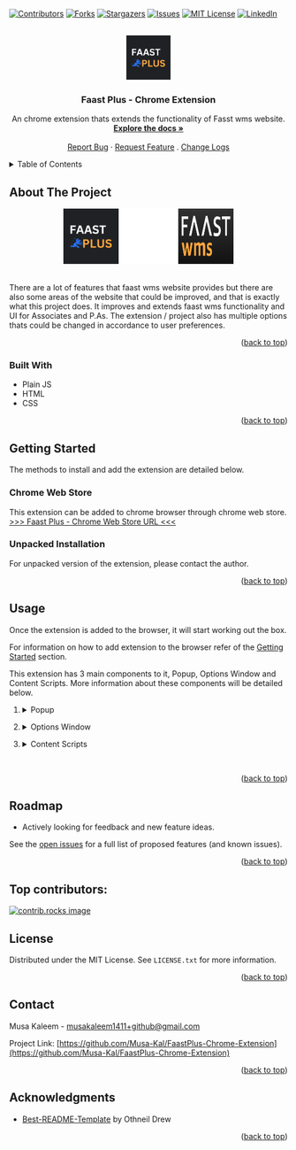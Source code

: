 <a id="readme-top"></a>

<!-- PROJECT SHIELDS -->
[![Contributors][contributors-shield]][contributors-url]
[![Forks][forks-shield]][forks-url]
[![Stargazers][stars-shield]][stars-url]
[![Issues][issues-shield]][issues-url]
[![MIT License][license-shield]][license-url]
[![LinkedIn][linkedin-shield]][linkedin-url]



<!-- PROJECT LOGO -->
<br>
<div align="center">
  <a href="https://chromewebstore.google.com/detail/faast-plus/lejbdnbbnibjjfjkffhkjmcligdccoej?pli=1">
    <img src="images/Faast-Plus-Logo.png" alt="Logo" width="80" height="80">
  </a>

<h3 align="center">Faast Plus - Chrome Extension</h3>

  <p align="center">
    An chrome extension thats extends the functionality of Fasst wms website.
    <br>
    <a href="https://github.com/Musa-Kal/FaastPlus-Chrome-Extension"><strong>Explore the docs »</strong></a>
    <br>
    <br>
    <a href="https://github.com/Musa-Kal/FaastPlus-Chrome-Extension/issues/new?labels=bug&template=bug-report---.md">Report Bug</a>
    ·
    <a href="https://github.com/Musa-Kal/FaastPlus-Chrome-Extension/issues/new?labels=enhancement&template=feature-request---.md">Request Feature</a>
    .
    <a href="https://github.com/Musa-Kal/FaastPlus-Chrome-Extension/blob/main/CHANGELOG.md">Change Logs</a>
  </p>
</div>



<!-- TABLE OF CONTENTS -->
<details>
  <summary>Table of Contents</summary>
  <ol>
    <li>
      <a href="#about-the-project">About The Project</a>
      <ul>
        <li><a href="#built-with">Built With</a></li>
      </ul>
    </li>
    <li>
      <a href="#getting-started">Getting Started</a>
      <ul>
        <li><a href="#chrome-web-store">Chrome Web Store</a></li>
        <li><a href="#unpacked-installation">Unpacked Installation</a></li>
      </ul>
    </li>
    <li><a href="#usage">Usage</a></li>
    <li><a href="#roadmap">Roadmap</a></li>
    <li><a href="#contributing">Top contributors</a></li>
    <li><a href="#license">License</a></li>
    <li><a href="#contact">Contact</a></li>
    <li><a href="#acknowledgments">Acknowledgments</a></li>
  </ol>
</details>



<!-- ABOUT THE PROJECT -->
## About The Project


<div align="center">
  <img src="images/Faast-Plus-Logo.png" alt="faast-plus-Logo" width="100" height="100">
  <img src="images/plus-icon.png" alt="faast-plus-Logo" width="100" height="100">
  <img src="images/Faast-wms-logo.png" alt="Faast-wms-Logo" width="100" height="100">
</div>

<br>

There are a lot of features that faast wms website provides but there are also some areas of the website that could be improved, and that is exactly what this project does. It improves and extends faast wms functionality and UI for Associates and P.As. The extension / project also has multiple options thats could be changed in accordance to user preferences. 

<p align="right">(<a href="#readme-top">back to top</a>)</p>



### Built With

* Plain JS
* HTML
* CSS

<p align="right">(<a href="#readme-top">back to top</a>)</p>



<!-- GETTING STARTED -->
## Getting Started

The methods to install and add the extension are detailed below.

### Chrome Web Store

This extension can be added to chrome browser through chrome web store.
<br>
[>>> Faast Plus - Chrome Web Store URL <<<][faast-plus-chrome-web-store-url]

### Unpacked Installation

For unpacked version of the extension, please contact the author.

<p align="right">(<a href="#readme-top">back to top</a>)</p>



<!-- USAGE EXAMPLES -->
## Usage

Once the extension is added to the browser, it will start working out the box.

For information on how to add extension to the browser refer of the <a href="#getting-started">Getting Started</a> section.

This extension has 3 main components to it, Popup, Options Window and Content Scripts. More information about these components will be detailed below.


1. <details>
    <summary>Popup</summary>

    <br>

    Popup can be accessed by clicking on the extension icon in your browser.

    <div align="center">
      <img src="images/popup-screenshot-resized.png" alt="faast-plus-popup-screenshot" width="50%">
      <p>Image of Fast Plus popup window</p>
    </div>

    - Popup allows user to view all the units that user has packed, view logs, edit records and access options window.

    - The detailed records in popup window only go back to last 2 days of submitted records.

    - Logs can be accessed by clicking on the view logs button. 
      <details><summary>Logs Example</summary>
        <br>
        <img src="images/view-logs-screenshot.png" alt="faast-plus-logs-screenshot" width="50%">
        <br>
        Image of logs display section
          
        - Only logs for the last day packed are saved.
      </details>

    - Edit records section can be shown by clicking on the edit records button. 
      <details>
        <summary>Edit Records Example</summary>
        <br>
        <img src="images/edit-records-screenshot.png" alt="faast-plus-edit-records-screenshot" width="50%">
        <br>
        Image of edit records section.
        
        - Only records for the last day packed can be adjusted.
        - Amount of adjustment can be entered in the input field as a number.
        - By clicking the button to the right of the input field, adjustment type can be toggled between addition and subtraction.
        - By clicking the type buttons below the input filed, request to adjust the records for that type of orders will be submitted.
        - Clear All Records button will clear all the records and logs, including the all time records.
      </details>
  </details>

2. <details>
    <summary>Options Window </summary>

    <br>

    Options window can be accessed by clicking on the gear icon in the popup window.

    <div align="center">
      <img src="images/options-window-screenshot.png" alt="faast-plus-popup-screenshot" width="50%">
      <p>Image of Fast Plus options window</p>
    </div>

    - Options window allows users to toggle settings based on user preferences.

    - More options section in options window allows for more custom interactions with faast wms site.
      1. Generate Ready To Pick Report: scrapes the ready to pick section based on range of 2 dates provided and generates a excel sheet based on all the pick-tasks found with in that range (report type can be changed using the right most drop down under Generate "Ready To Pick Report" option). 


  </details>

3. <details>
    <summary>Content Scripts</summary>

    <br>

    Content scripts run in the background of faast wms website adding new features and extending its functionality.

    1. <details>
          <summary>New Order</summary>
          <br>
          <div align="center">
            <img src="images/PA-View-NewOrder.png" alt="faast-plus-new-order-screenshot" width="200px">
            <p>Image of New Order section Fast Plus [P.A View].</p>
          </div>
          
          - This feature is only available in P.A view.
          - When an ASIN is selected in the new order section; image, weight, size classification and name of the product will be shown below the batch size input field. 
        </details>

    2. <details>
          <summary>Ready To Pick</summary>
          <br>

          - <details>
              <summary>A.A View / Default View</summary>
              <br>
              <div align="center">
                <img src="images/AA-View-ReadyToPick.png" alt="faast-plus-ready-to-pick-screenshot" width="50%">
                <p>Image of Ready To Pick section with Fast Plus [A.A / Default View].</p>
              </div>
              
              - A table with summary of all the pick-tasks being displayed on the ready to pick section that are assigned to the logged in user will appear on top of the page. 
            </details>

          - <details>
              <summary>P.A View</summary>
              <br>
              <div align="center">
                <img src="images/PA-View-ReadyToPick.png" alt="faast-plus-P.A-view-ready-to-pick-screenshot" width="50%">
                <p>Image of Ready To Pick section with Fast Plus [P.A View].</p>
              </div>
              
              - This feature is only available in P.A view.
              - A group of 3 numbers will appear at top of page displaying a summary of segmented lines.
              - The line with multiple segments in ready to pick section, each segments represent a share of pick-task assignee for all pick-tasks being displayed in the ready to pick section.
              - The segments are displayed in descending order.
              - A more detail view of that segment can be shown by click of the that segment.
                <details>
                  <summary>Segment Detail View Example</summary>
                  <br>
                  <img src="images/PA-view-View-ReadyToPick-segment-detailed.png" alt="faast-plus-P.A-view-ready-to-pick-segment-detail-screenshot" width="50%">
                  <br>
                  Image of Segment Detail.
                  
                  - Name of the Assignee that the segment belong to will appear, with a table that contains details about that segment.
                </details>

            </details>

        </details>

    3. <details>
          <summary>Ready To Pack</summary>
          <br>

          - <details>
              <summary>Continue To Scan and Verify Section</summary>
              <br>

              <div align="center">
                <img src="images/singleOrderScan-prompt.png" alt="faast-plus-continue-to-scan-and-verify-section-screenshot" width="50%">
                <p>Image of Continue to Scan and Verify section with Fast Plus.</p>
              </div>

              - A green button will appear in scan and verify section, once pressed will send a request to add total units in that pick-task to the total of appropriate type and continue the user to Scan and Verify section.
              - Request adds total to the date of the day button way clicked.

            </details>

          - <details>
              <summary>Scan and Verify Section</summary>
              <br>

              <div align="center">
                <img src="images/singleOrderScan.png" alt="faast-plus-scan-and-verify-section-screenshot" width="50%">
                <p>Image of Scan and Verify section with Fast Plus.</p>
              </div>

              - New Order Scan Assist setting must be turned on for this feature.
              - A table will appear under the input field displaying the total number of units with in the order and total unscanned instances of top / highlighted units.

        </details>
        
    4. <details>
          <summary>Quick Pack Section</summary>
          <br>

          <div align="center">
            <img src="images/quickPack.png" alt="faast-plus-quick-pack-section-screenshot" width="50%">
            <p>Image of Quick Pack section section with Fast Plus.</p>
          </div>

          - Two buttons will appear in quick pack section, one prompting to add to SIOC and continue, and other prompting to add to singles and continue.
          - Once pressed, a request will be sent to add total orders in that pick-task to the total of the type prompted on the button clicked, and continue the user to Scan and Verify section.
          - Request adds total to the date of the day button way clicked.

      </details>

  </details>




<br>


<p align="right">(<a href="#readme-top">back to top</a>)</p>



<!-- ROADMAP -->
## Roadmap

- Actively looking for feedback and new feature ideas.

See the [open issues](https://github.com/Musa-Kal/FaastPlus-Chrome-Extension/issues) for a full list of proposed features (and known issues).

<p align="right">(<a href="#readme-top">back to top</a>)</p>



<!-- CONTRIBUTING -->
## Top contributors:

<a href="https://github.com/Musa-Kal/FaastPlus-Chrome-Extension/graphs/contributors">
  <img src="https://contrib.rocks/image?repo=Musa-Kal/FaastPlus-Chrome-Extension" alt="contrib.rocks image" />
</a>



<!-- LICENSE -->
## License

Distributed under the MIT License. See `LICENSE.txt` for more information.

<p align="right">(<a href="#readme-top">back to top</a>)</p>



<!-- CONTACT -->
## Contact

Musa Kaleem - musakaleem1411+github@gmail.com

Project Link: [https://github.com/Musa-Kal/FaastPlus-Chrome-Extension](https://github.com/Musa-Kal/FaastPlus-Chrome-Extension)

<p align="right">(<a href="#readme-top">back to top</a>)</p>



<!-- ACKNOWLEDGMENTS -->
## Acknowledgments

* [Best-README-Template](https://github.com/othneildrew/Best-README-Template.git) by Othneil Drew

<p align="right">(<a href="#readme-top">back to top</a>)</p>



<!-- MARKDOWN LINKS & IMAGES -->
<!-- https://www.markdownguide.org/basic-syntax/#reference-style-links -->
[faast-plus-chrome-web-store-url]: https://chromewebstore.google.com/detail/faast-plus/lejbdnbbnibjjfjkffhkjmcligdccoej?pli=1
[contributors-shield]: https://img.shields.io/github/contributors/Musa-Kal/FaastPlus-Chrome-Extension.svg?style=for-the-badge
[contributors-url]: https://github.com/Musa-Kal/FaastPlus-Chrome-Extension/graphs/contributors
[forks-shield]: https://img.shields.io/github/forks/Musa-Kal/FaastPlus-Chrome-Extension.svg?style=for-the-badge
[forks-url]: https://github.com/Musa-Kal/FaastPlus-Chrome-Extension/network/members
[stars-shield]: https://img.shields.io/github/stars/Musa-Kal/FaastPlus-Chrome-Extension.svg?style=for-the-badge
[stars-url]: https://github.com/Musa-Kal/FaastPlus-Chrome-Extension/stargazers
[issues-shield]: https://img.shields.io/github/issues/Musa-Kal/FaastPlus-Chrome-Extension.svg?style=for-the-badge
[issues-url]: https://github.com/Musa-Kal/FaastPlus-Chrome-Extension/issues
[license-shield]: https://img.shields.io/github/license/Musa-Kal/FaastPlus-Chrome-Extension.svg?style=for-the-badge
[license-url]: https://github.com/Musa-Kal/FaastPlus-Chrome-Extension/blob/master/LICENSE.txt
[linkedin-shield]: https://img.shields.io/badge/-LinkedIn-black.svg?style=for-the-badge&logo=linkedin&colorB=555
[linkedin-url]: https://linkedin.com/in/musa-kaleem-122249294
